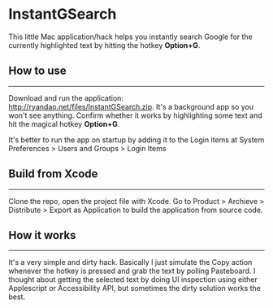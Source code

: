 # InstantGSearch

This little Mac application/hack helps you instantly search Google for the currently highlighted text by hitting the hotkey **Option+G**.

## How to use
---------------
Download and run the application: http://ryandao.net/files/InstantGSearch.zip. It's a background app so you won't see anything. Confirm whether it works by highlighting some text and hit the magical hotkey **Option+G**.

It's better to run the app on startup by adding it to the Login items at System Preferences > Users and Groups > Login Items

## Build from Xcode
---------------
Clone the repo, open the project file with Xcode. Go to Product > Archieve > Distribute > Export as Application to build the application from source code.

## How it works
---------------
It's a very simple and dirty hack. Basically I just simulate the Copy action whenever the hotkey is pressed and grab the text by polling Pasteboard. I thought about getting the selected text by doing UI inspection using either Applescript or Accessibility API, but sometimes the dirty solution works the best. 
